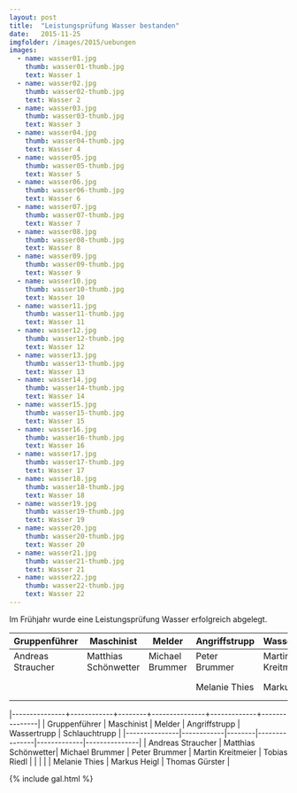 ```yaml
---
layout: post
title:  "Leistungsprüfung Wasser bestanden"
date:   2015-11-25
imgfolder: /images/2015/uebungen
images:
  - name: wasser01.jpg
    thumb: wasser01-thumb.jpg
    text: Wasser 1
  - name: wasser02.jpg
    thumb: wasser02-thumb.jpg
    text: Wasser 2
  - name: wasser03.jpg
    thumb: wasser03-thumb.jpg
    text: Wasser 3
  - name: wasser04.jpg
    thumb: wasser04-thumb.jpg
    text: Wasser 4
  - name: wasser05.jpg
    thumb: wasser05-thumb.jpg
    text: Wasser 5
  - name: wasser06.jpg
    thumb: wasser06-thumb.jpg
    text: Wasser 6
  - name: wasser07.jpg
    thumb: wasser07-thumb.jpg
    text: Wasser 7
  - name: wasser08.jpg
    thumb: wasser08-thumb.jpg
    text: Wasser 8
  - name: wasser09.jpg
    thumb: wasser09-thumb.jpg
    text: Wasser 9
  - name: wasser10.jpg
    thumb: wasser10-thumb.jpg
    text: Wasser 10
  - name: wasser11.jpg
    thumb: wasser11-thumb.jpg
    text: Wasser 11
  - name: wasser12.jpg
    thumb: wasser12-thumb.jpg
    text: Wasser 12
  - name: wasser13.jpg
    thumb: wasser13-thumb.jpg
    text: Wasser 13
  - name: wasser14.jpg
    thumb: wasser14-thumb.jpg
    text: Wasser 14
  - name: wasser15.jpg
    thumb: wasser15-thumb.jpg
    text: Wasser 15
  - name: wasser16.jpg
    thumb: wasser16-thumb.jpg
    text: Wasser 16
  - name: wasser17.jpg
    thumb: wasser17-thumb.jpg
    text: Wasser 17
  - name: wasser18.jpg
    thumb: wasser18-thumb.jpg
    text: Wasser 18
  - name: wasser19.jpg
    thumb: wasser19-thumb.jpg
    text: Wasser 19
  - name: wasser20.jpg
    thumb: wasser20-thumb.jpg
    text: Wasser 20
  - name: wasser21.jpg
    thumb: wasser21-thumb.jpg
    text: Wasser 21
  - name: wasser22.jpg
    thumb: wasser22-thumb.jpg
    text: Wasser 22
---
```


Im Frühjahr wurde eine Leistungsprüfung Wasser erfolgreich abgelegt.

<div class="table-responsive">
<table>
  <thead>
    <tr>
      <th>Gruppenführer</th>
      <th>Maschinist</th>
      <th>Melder</th>
      <th>Angriffstrupp</th>
      <th>Wassertrupp</th>
      <th>Schlauchtrupp</th>
    </tr>
  </thead>
  <tbody>
    <tr>
      <td>Andreas Straucher</td>
      <td>Matthias Schönwetter</td>
      <td>Michael Brummer</td>
      <td>Peter Brummer</td>
      <td>Martin Kreitmeier</td>
      <td>Tobias Riedl</td>
    </tr>
    <tr>
      <td></td>
      <td></td>
      <td></td>
      <td>Melanie Thies</td>
      <td>Markus Heigl</td>
      <td>Thomas Gürster</td>
    </tr>
  </tbody>
</table>
</div>

|---------------+------------+--------+---------------+-------------+---------------|
| Gruppenführer | Maschinist | Melder | Angriffstrupp | Wassertrupp | Schlauchtrupp |
|---------------|------------|--------|---------------|-------------|---------------|
| Andreas Straucher | Matthias Schönwetter| Michael Brummer | Peter Brummer | Martin Kreitmeier | Tobias Riedl |
| | | | Melanie Thies | Markus Heigl | Thomas Gürster |

{% include gal.html %}

